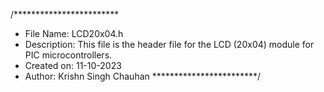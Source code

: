 /************************
 * File Name: LCD20x04.h
 * Description:	This file is the header	file for the LCD (20x04) module for PIC microcontrollers.
 * Created on: 11-10-2023
 * Author: Krishn Singh Chauhan
 ************************/

